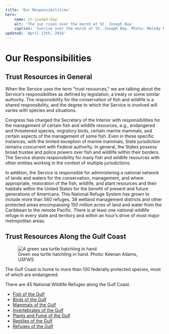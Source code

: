 ```yaml
---
title: 'Our Responsibilities'
hero:
    name: st-joseph-bay
    alt: 'The sun rises over the marsh at St. Joseph Bay'
    caption: 'Sunrise over the marsh at St. Joseph Bay. Photo: Melody Ray-Culp, USFWS'
updated: 'April 13th, 2016'
---
```

# Our Responsibilities

## Trust Resources in General

When the Service uses the term "trust resources," we are talking about the Service's responsibilities as defined by legislation, a treaty or some similar authority. The responsibility for the conservation of fish and wildlife is a shared responsibility, and the degree to which the Service is involved will varies with species and situations.

Congress has charged the Secretary of the Interior with responsibilities for the management of certain fish and wildlife resources, e.g., endangered and threatened species, migratory birds, certain marine mammals, and certain aspects of the management of some fish. Even in these specific instances, with the limited exception of marine mammals, State jurisdiction remains concurrent with Federal authority. In general, the States possess broad trustee and police powers over fish and wildlife within their borders. The Service shares responsibility for many fish and wildlife resources with other entities working in the context of multiple jurisdictions.

In addition, the Service is responsible for administering a national network of lands and waters for the conservation, management, and where appropriate, restoration of the fish, wildlife, and plant resources and their habitats within the United States for the benefit of present and future generations of Americans.  This National Refuge System has grown to include more than 560 refuges, 38 wetland management districts and other protected areas encompassing 150 million acres of land and water from the Caribbean to the remote Pacific. There is at least one national wildlife refuge in every state and territory and within an hour’s drive of most major metropolitan areas.

## Trust Resources Along the Gulf Coast

<figure class="image-right">
  <img src="/images/green-sea-turtle.jpg" alt="A green sea turtle hatchling in hand">
  <figcaption>Green sea turtle hatchling in hand. Photo: Keenan Adams, USFWS</figcaption>
</figure>

The Gulf Coast is home to more than 130 federally protected species, most of which are endangered.

There are 45 National Wildlife Refuges along the Gulf Coast.

 - [Fish of the Gulf](/fish)
 - [Birds of the Gulf](/birds)
 - [Mammals of the Gulf](/mammals)
 - [Invertebrates of the Gulf](/invertebrates)
 - [Plants and Fungi of the Gulf](/plants)
 - [Reptiles of the Gulf](/reptiles)
 - [Refuges of the Gulf](/refuges)
